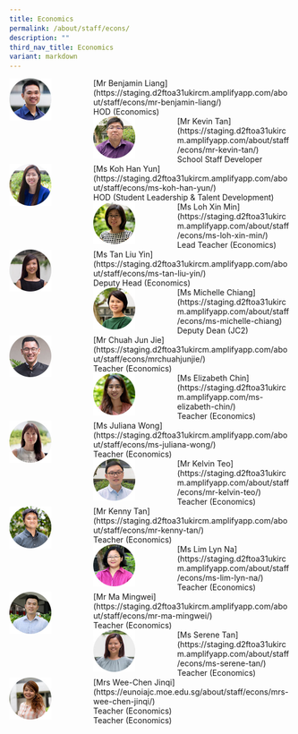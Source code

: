 ```yaml
---
title: Economics
permalink: /about/staff/econs/
description: ""
third_nav_title: Economics
variant: markdown
---
```

<div>  
<div style="float: left">  
<img src="/images/Staff/Econs-Benjamin-Liang_s.jpg" style="width:50%">
</div>  
<div></div>  
</div>	
[Mr Benjamin Liang](https://staging.d2ftoa31ukircm.amplifyapp.com/about/staff/econs/mr-benjamin-liang/) <br>
HOD (Economics)

<div>  
<div style="float: left">  
<img src="/images/Staff/Econs_KevinTan_s.jpg" style="width:50%">
</div>  
<div></div>  
</div>	
[Mr Kevin Tan](https://staging.d2ftoa31ukircm.amplifyapp.com/about/staff/econs/mr-kevin-tan/) <br>
School Staff Developer

<div>  
<div style="float: left">  
<img src="/images/Staff/Econs_KohHanYun_s.jpg" style="width:50%">
</div>  
<div></div>  
</div>	
[Ms Koh Han Yun](https://staging.d2ftoa31ukircm.amplifyapp.com/about/staff/econs/ms-koh-han-yun/) <br>
HOD (Student Leadership &amp; Talent Development)

<div>  
<div style="float: left">  
<img src="/images/Staff/Econs-Loh-Xin-Min_s.jpg" style="width:50%">
</div>  
<div></div>  
</div>	
[Ms Loh Xin Min](https://staging.d2ftoa31ukircm.amplifyapp.com/about/staff/econs/ms-loh-xin-min/)<br>
Lead Teacher (Economics)

<div>  
<div style="float: left">  
<img src="/images/Staff/Econs-Tan-Liu-Yin_s.jpg" style="width:50%">
</div>  
<div></div>  
</div>	
[Ms Tan Liu Yin](https://staging.d2ftoa31ukircm.amplifyapp.com/about/staff/econs/ms-tan-liu-yin/)<br>
Deputy Head (Economics)

<div>  
<div style="float: left">  
<img src="/images/Staff/Econs-Michelle-Chiang_s.jpg" style="width:50%">
</div>  
<div></div>  
</div>	
[Ms Michelle Chiang](https://staging.d2ftoa31ukircm.amplifyapp.com/about/staff/econs/ms-michelle-chiang)
<br>
Deputy Dean (JC2)

<div>  
<div style="float: left">  
<img src="/images/Staff/econs-chuah-jj_s.jpg" style="width:50%">
</div>  
<div></div>  
</div>	
[Mr Chuah Jun Jie](https://staging.d2ftoa31ukircm.amplifyapp.com/about/staff/econs/mrchuahjunjie/) <br>
Teacher (Economics)

<div>  
<div style="float: left">  
<img src="/images/Staff/Econs-Elizabeth-Chin_s.jpg" style="width:50%">
</div>  
<div></div>  
</div>	
[Ms Elizabeth Chin](https://staging.d2ftoa31ukircm.amplifyapp.com/ms-elizabeth-chin/) <br>
Teacher (Economics)

<div>  
<div style="float: left">  
<img src="/images/Staff/econs-juliana-wong_s.jpg" style="width:50%">
</div>  
<div></div>  
</div>	
[Ms Juliana Wong](https://staging.d2ftoa31ukircm.amplifyapp.com/about/staff/econs/ms-juliana-wong/) <br>
Teacher (Economics)

<div>  
<div style="float: left">  
<img src="/images/Staff/Econs_KelvinTeo_s.jpg" style="width:50%">
</div>  
<div></div>  
</div>	
[Mr Kelvin Teo](https://staging.d2ftoa31ukircm.amplifyapp.com/about/staff/econs/mr-kelvin-teo/) <br>
Teacher (Economics)

<div>  
<div style="float: left">  
<img src="/images/Staff/Econs_Kenny_Tan.jpg" style="width:50%">
</div>  
<div></div>  
</div>	
[Mr Kenny Tan](https://staging.d2ftoa31ukircm.amplifyapp.com/about/staff/econs/mr-kenny-tan/) <br>
Teacher (Economics)

<div>  
<div style="float: left">  
<img src="/images/Staff/Econs_Lim_LynNa_s.jpg" style="width:50%">
</div>  
<div></div>  
</div>	
[Ms Lim Lyn Na](https://staging.d2ftoa31ukircm.amplifyapp.com/about/staff/econs/ms-lim-lyn-na/)
<br>
Teacher (Economics)

<div>  
<div style="float: left">  
<img src="/images/Staff/Econs-Mingwei_s.jpg" style="width:50%">
</div>  
<div></div>  
</div>	
[Mr Ma Mingwei](https://staging.d2ftoa31ukircm.amplifyapp.com/about/staff/econs/mr-ma-mingwei/)
<br>
Teacher (Economics)

<div>  
<div style="float: left">  
<img src="/images/Staff/Econs-Serene-Tan_s.jpg" style="width:50%">
</div>  
<div></div>  
</div>	
[Ms Serene Tan](https://staging.d2ftoa31ukircm.amplifyapp.com/about/staff/econs/ms-serene-tan/)
<br>
Teacher (Economics)

<div>  
<div style="float: left">  
<img src="/images/Staff/Econs-Chen-Jinqi_s.jpg" style="width:50%">
</div>  
<div></div>  
</div>	
[Mrs Wee-Chen Jinqi](https://eunoiajc.moe.edu.sg/about/staff/econs/mrs-wee-chen-jinqi/) <br>
Teacher (Economics)

<br>
Teacher (Economics)